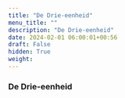 ```yaml
---
title: "De Drie-eenheid"
menu_title: ""
description: "De Drie-eenheid"
date: 2024-02-01 06:00:01+00:56
draft: False
hidden: True
weight:
---
```

### De Drie-eenheid



